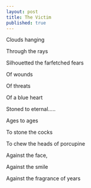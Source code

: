 ```yaml
---
layout: post
title: The Victim
published: true
---
```


Clouds hanging   
  
Through the rays  
  
Silhouetted the farfetched fears  
  
Of wounds  
  
Of threats  
  
Of a blue heart  
  
Stoned to eternal…..  
  
Ages to ages  
  
To stone the cocks  
  
To chew the heads of porcupine  
  
Against the face,  
  
Against the smile  
  
Against the fragrance of years  
